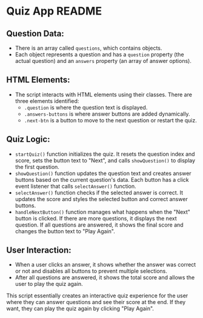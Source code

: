 # Quiz App README

## Question Data:

-   There is an array called `questions`, which contains objects.
-   Each object represents a question and has a `question` property (the actual question) and an `answers` property (an array of answer options).

## HTML Elements:

-   The script interacts with HTML elements using their classes. There are three elements identified:
    -   `.question` is where the question text is displayed.
    -   `.answers-buttons` is where answer buttons are added dynamically.
    -   `.next-btn` is a button to move to the next question or restart the quiz.

## Quiz Logic:

-   `startQuiz()` function initializes the quiz. It resets the question index and score, sets the button text to "Next", and calls `showQuestion()` to display the first question.
-   `showQuestion()` function updates the question text and creates answer buttons based on the current question's data. Each button has a click event listener that calls `selectAnswer()` function.
-   `selectAnswer()` function checks if the selected answer is correct. It updates the score and styles the selected button and correct answer buttons.
-   `handleNextButton()` function manages what happens when the "Next" button is clicked. If there are more questions, it displays the next question. If all questions are answered, it shows the final score and changes the button text to "Play Again".

## User Interaction:

-   When a user clicks an answer, it shows whether the answer was correct or not and disables all buttons to prevent multiple selections.
-   After all questions are answered, it shows the total score and allows the user to play the quiz again.

This script essentially creates an interactive quiz experience for the user where they can answer questions and see their score at the end. If they want, they can play the quiz again by clicking "Play Again".
